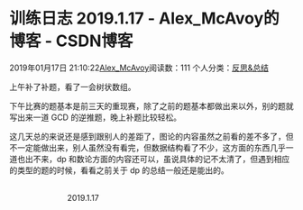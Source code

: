 # 训练日志 2019.1.17 - Alex_McAvoy的博客 - CSDN博客





2019年01月17日 21:10:22[Alex_McAvoy](https://me.csdn.net/u011815404)阅读数：111
个人分类：[反思&总结](https://blog.csdn.net/u011815404/article/category/7890816)









上午补了补题，看了一会树状数组。

下午比赛的题基本是前三天的重现赛，除了之前的题基本都做出来以外，别的题就写出来一道 GCD 的逆推题，晚上补题比较轻松。

这几天总的来说还是感到跟别人的差距了，图论的内容虽然之前看的差不多了，但不一定能做出来，别人虽然没有看完，但数据结构看了不少，这方面的东西几乎一道也出不来，dp 和数论方面的内容还可以，虽说具体的记不太清了，但遇到相应的类型的题的时候，看看之前关于 dp 的总结一般还是能出的。

                                                                                                                                                          2019.1.17




